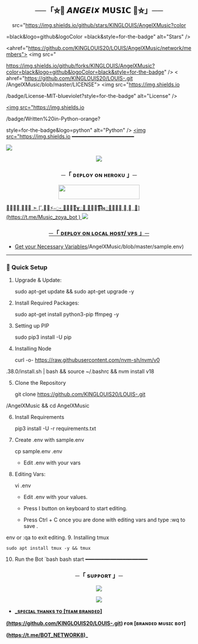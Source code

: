 
<h2 align="center">
    ──「⛦🦋 𝘼𝙉𝙂𝙀𝙡✘ 𝗠𝗨𝗦𝗜𝗖 🦋⛦」──
</h2>

<p align="center">
  <imgsrc="https://telegra.ph/file/d02b81736a7e9519c6386.jpg">
</p>
<p align="center">
<ahref="https://github.com/KINGLOUIS/stargazers"><img

 src="https://img.shields.io/github/stars/KINGLOUIS/AngelXMusic?color

=black&logo=github&logoColor
=black&style=for-the-badge" alt="Stars" /></a>


<ahref="https://github.com/KINGLOUIS20/LOUIS/AngelXMusic/network/members"> <img src="

https://img.shields.io/github/forks/KINGLOUIS/AngelXMusic?color=black&logo=github&logoColor=black&style=for-the-badge" /></a>
<
ahref="https://github.com/KINGLOUIS20/LOUIS-.git
/AngelXMusic/blob/master/LICENSE"> <img src="https://img.shields.io

/badge/License-MIT-blueviolet?style=for-the-badge" alt="License" /> </a>


<a href="https://www.python.org/"> <img src="https://img.shields.io

/badge/Written%20in-Python-orange?

style=for-the-badge&logo=python" alt="Python" /> </a>
<a
 href="https://github.com/KINGLOUIS20/LOUIS-.git/AngelXMusic/commits/KINGLOUIS"> <img src="https://img.shields.io
━━━━━━━━━━━━━━━━━━━━
</h2>
<img src="https://readme-typing-svg.herokuapp.com?color=FF0000&width=420&lines=♦𝙳𝙴𝙿𝙻𝙾𝚈+𝙾𝙽+𝙷𝙴𝚁𝙾𝙺𝚄♦;📡+𝙽𝙾+𝙷𝙴𝚁𝙾𝙺𝚄+𝙱𝙰𝙽+𝙸𝚂𝚂𝚄𝙴+𝙰𝙻𝚂𝙾+𝚅𝙿𝚂+𝙳𝙴𝙿𝙻𝙾𝚈+📍+𝙿𝚁𝙴𝚂𝙴𝙽𝚃;❤️+𝙿𝙾𝚆𝙴𝚁𝙳+𝙱𝚈✦𝁘𝐋𝐎𝐔𝐈𝐒𝁛✦💜">

<p align="center">
  <img src="https://telegra.ph/file/925eade709484516c5fe3.jpg">
</p>

<h3 align="center">
    ─「 ᴅᴇᴩʟᴏʏ ᴏɴ ʜᴇʀᴏᴋᴜ 」─
</h3>

<p align="center"><a href="https:
//dashboard.heroku.com/new?template=https://github.com/KINGLOUIS20/LOUIS-.git/WCGKING/AngelXMusic"> <img src="https://img.shields.io

/badge/Deploy%20On%20Heroku-black?

style=for-the-badge&logo=heroku" width="220" height="38.45"/></a></p>
</p>
𝙏𝙀𝙎𝙏 𝘽𝙊𝙏 ➣ [˹.𝁘ໍ⚡⎯꯭‌- ꯭𝐙꯭꯭𝛐‌꯭້𝛄꯭𝛂 ꯭𝐌꯭𝛖꯭֟፝֯֯ؖ۬𝛅𝛊꯭𝛓꯭⎯꯭‌ 𝄄 𝄈 ִֶָ 💜](https://t.me/Music_zoya_bot )


<img src="https://readme-typing-svg.herokuapp.com?color=FF0000&width=420&lines=⚠️𝗙𝗢𝗥𝗞+𝗧𝗛𝗜𝗦+𝗥𝗘𝗣𝗢+𝗙𝗜𝗥𝗦𝗧𝗟𝗬⚠️">

<h3 align="center">
    ─「 ᴅᴇᴩʟᴏʏ ᴏɴ ʟᴏᴄᴀʟ ʜᴏsᴛ/ ᴠᴘs 」─
</h3>

- Get your [Necessary Variables](https://github.com/KINGLOUIS20/LOUIS-.git)/AngelXMusic/blob/master/sample.env)
---

### 🔧 Quick Setup

1. Upgrade & Update:
  
   sudo apt-get update && sudo apt-get upgrade -y
   
2. Install Required Packages:
  
   sudo apt-get install python3-pip ffmpeg -y
   
3. Setting up PIP
  
   sudo pip3 install -U pip
   
4. Installing Node
  
   curl -o- https://raw.githubusercontent.com/nvm-sh/nvm/v0


.38.0/install.sh | bash && source ~/.bashrc && nvm install v18
   
5. Clone the Repository
  
   git clone https://github.com/KINGLOUIS20/LOUIS-.git

/AngelXMusic && cd AngelXMusic
   
6. Install Requirements
  
   pip3 install -U -r requirements.txt
   
7. Create .env  with sample.env
  
   cp sample.env .env
   
   - Edit .env with your vars
8. Editing Vars:
  
   vi .env
   
   - Edit .env with your values.
   - Press I button on keyboard to start editing.

   - Press Ctrl + C  once you are done with editing vars and type :wq to save .

env or :qa to exit editing.
9. Installing tmux
   
    sudo apt install tmux -y && tmux
    
10. Run the Bot
    `bash
    bash start
━━━━━━━━━━━━━━━━━━━━

<h3 align="center">
    ─「 sᴜᴩᴩᴏʀᴛ 」─
</h3>

<p align="center">
<a href="https://t.me/BOT_NETWORK0"><img
 src="https://img.shields.io/badge/-Support%20Group-blue.svg?style=for-the

-badge&logo=Telegram"></a>
</p>

<p align="center">
<a href="https://t.me/BOT_NETWORK8"><img
 src="https://img.shields.io/badge/-Support%20Channel-blue.svg?style

=for-the-badge&logo=Telegram"></a>
</p>

- <b> _sᴩᴇᴄɪᴀʟ ᴛʜᴀɴᴋs ᴛᴏ [ᴛᴇᴀᴍ ʙʀᴀɴᴅᴇᴅ]

(https://github.com/KINGLOUIS20/LOUIS-.git) ғᴏʀ [ʙʀᴀɴᴅᴇᴅ ᴍᴜsɪᴄ ʙᴏᴛ]

(https://t.me/BOT_NETWORK8)_</b>
